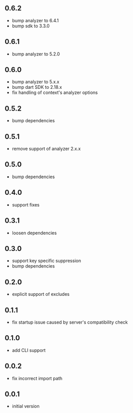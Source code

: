## 0.6.2

- bump analyzer to 6.4.1
- bump sdk to 3.3.0

## 0.6.1

- bump analyzer to 5.2.0

## 0.6.0

- bump analyzer to 5.x.x
- bump dart SDK to 2.18.x
- fix handling of context's analyzer options

## 0.5.2

- bump dependencies

## 0.5.1

- remove support of analyzer 2.x.x

## 0.5.0

- bump dependencies

## 0.4.0

- support fixes

## 0.3.1

- loosen dependencies

## 0.3.0

- support key specific suppression
- bump dependencies

## 0.2.0

- explicit support of excludes

## 0.1.1

- fix startup issue caused by server's compatibility check

## 0.1.0

- add CLI support

## 0.0.2

- fix incorrect import path

## 0.0.1

- initial version
